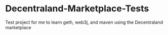 # Decentraland-Marketplace-Tests
Test project for me to learn geth, web3j, and maven using the Decentraland marketplace
